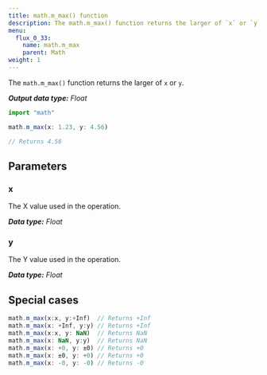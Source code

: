 ```yaml
---
title: math.m_max() function
description: The math.m_max() function returns the larger of `x` or `y`.
menu:
  flux_0_33:
    name: math.m_max
    parent: Math
weight: 1
---
```


The `math.m_max()` function returns the larger of `x` or `y`.

_**Output data type:** Float_

```js
import "math"

math.m_max(x: 1.23, y: 4.56)

// Returns 4.56
```

## Parameters

### x
The X value used in the operation.

_**Data type:** Float_

### y
The Y value used in the operation.

_**Data type:** Float_

## Special cases
```js
math.m_max(x:x, y:+Inf)  // Returns +Inf
math.m_max(x: +Inf, y:y) // Returns +Inf
math.m_max(x:x, y: NaN)  // Returns NaN
math.m_max(x: NaN, y:y)  // Returns NaN
math.m_max(x: +0, y: ±0) // Returns +0
math.m_max(x: ±0, y: +0) // Returns +0
math.m_max(x: -0, y: -0) // Returns -0
```
